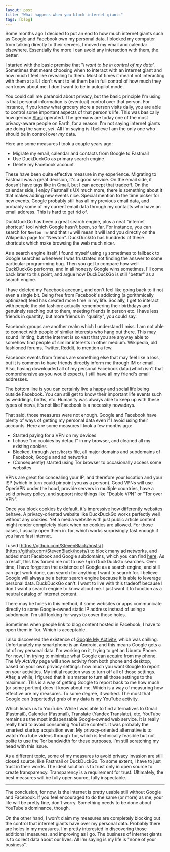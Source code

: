 ```yaml
---
layout: post
title: "What happens when you block internet giants"
tags: [blog]
---
```


Some months ago I decided to put an end to how much internet giants such as Google and Facebook own my personal data. I blocked my computer from talking directly to their servers, I moved my email and calendar elsewhere. Essentially the more I can avoid any interaction with them, the better.

I started with the basic premise that "*I want to be in control of my data*". Sometimes that meant choosing when to interact with an internet giant and how much I feel like revealing to them. Most of times it meant not interacting with them at all. I don't want to let them be in full control of how much they can know about me. I don't want to be in autopilot mode.

You could call me paranoid about privacy, but the basic principle I'm using is that personal information is (eventual) control over that person. For instance, if you know what grocery store a person visits daily, you are able to control some important aspects of that person's life. This was basically how german [Stasi](https://en.wikipedia.org/wiki/Stasi) operated. The germans are today one of the most privacy-aware people on Earth, for a reason. I'm not saying internet giants are doing the same, *yet*. All I'm saying is I believe I am the only one who should be in control over *my* data.

Here are some measures I took a couple years ago:

- Migrate my email, calendar and contacts from Google to Fastmail
- Use DuckDuckGo as primary search engine
- Delete my Facebook account

These have been quite effective measure in my experience. Migrating to Fastmail was a great decision, it's a good service. On the email side, it doesn't have tags like in Gmail, but I can accept that tradeoff. On the calendar side, I enjoy Fastmail's UX much more, there is something about it that makes adding new events nice. Special mention to the time picker for new events. Google probably still has all my previous email data, and probably some of my current email data through my contacts who have an email address. This is hard to get rid of.

DuckDuckGo has been a great search engine, plus a neat "internet shortcut" tool which Google hasn't been, so far. For instance, you can search for `Newton !w` and that `!w` will mean it will land you directly on the Wikipedia page for "Newton". DuckDuckGo has hundreds of these shortcuts which make browsing the web much nicer.

As a search engine itself, I found myself using `!g` sometimes to fallback to Google searches whenever I was frustrated not finding the answer to some particular programming bug. Then you get to compare how well DuckDuckGo performs, and in all honesty Google wins sometimes. I'll come back later to this point, and argue how DuckDuckGo is still "better" as a search engine.

I have deleted my Facebook account, and don't feel like going back to it not even a single bit. Being free from Facebook's addicting (algorithmically optimized) feed has created more time in my life. Socially, I get to interact with people the old fashion: actually remembering their birthdays and genuinely reaching out to them, meeting friends in person etc. I have less friends in quantity, but more friends in "quality", you could say.

Facebook groups are another realm which I understand I miss. I am not able to connect with people of similar interests who hang out there. This may sound limiting, but the internet is so vast that you are anyway able to somehow find people of similar interests in other medium. Wikipedia, old fashioned forums, Twitter, Reddit, to mention a few.

Facebook events from friends are something else that may feel like a loss, but it is common to have friends directly inform me through IM or email. Also, having downloaded all of my personal Facebook data (which isn't that comprehensive as you would expect), I still have all my friend's email addresses.

The bottom line is you can certainly live a happy and social life being outside Facebook. You can still get to know their important life events such as weddings, births, etc. Humanity was always able to keep up with these types of news, it's not like Facebook is a necessity nowadays.

That said, those measures were not enough. Google and Facebook have plenty of ways of getting my personal data even if I avoid using their accounts. Here are some measures I took a few months ago:

- Started paying for a VPN on my devices
- I chose "no cookies by default" in my browser, and cleaned all my existing cookies
- Blocked, through `/etc/hosts` file, all major domains and subdomains of Facebook, Google and ad networks
- (Consequently) started using Tor browser to occasionally access some websites

VPNs are great for concealing your IP, and therefore your location and your ISP (which in turn could pinpoint you as a person). Good VPNs will use OpenVPN under the hood, provide servers in multiple countries, have a solid privacy policy, and support nice things like "Double VPN" or "Tor over VPN".

Once you block cookies by default, it's impressive how differently websites behave. A privacy-oriented website like DuckDuckGo works perfectly well without any cookies. Yet a media website with just public article content might render completely blank when no cookies are allowed. For those cases, I usually open them in Tor, which works surprisingly fast enough if you have fast internet.

I used [https://github.com/StevenBlack/hosts/](https://github.com/StevenBlack/hosts/) to block many ad networks, and added most Facebook and Google subdomains, which you can find [here](https://gist.github.com/staltz/ec0dff1cf29716e95b0fd84bcfc4b332). As a result, this has forced me not to use `!g` in DuckDuckGo searches. Over time, I have forgotten the existence of Google as a search engine, and still can get work done, can search for anything I want to search for. I believe Google will always be a better search engine because it is able to leverage personal data. DuckDuckGo can't. I want to live with this tradeoff because I don't want a search engine to know about me. I just want it to function as a neutral catalog of internet content.

There may be holes in this method, if some websites or apps communicate directly to some Google-owned static IP address instead of using a subdomain. I'm still looking for ways to cover those holes.

Sometimes when people link to blog content hosted in Facebook, I have to open them in Tor. Which is acceptable.

I also discovered the existence of [Google My Activity](https://myactivity.google.com), which was chilling. Unfortunately my smartphone is an Android, and this means Google gets a lot of my personal data. I'm working on it, trying to get an Ubuntu Phone. For now, I'm trying to minimize what Google can acquire from my phone. The *My Activity* page will show activity from both phone and desktop, based on your own privacy settings: how much you want Google to report on your activities. My initial reaction was to turn off all of those settings. After, a while, I figured that it is smarter to turn all those settings to the maximum. This is a way of getting Google to report back to me how much (or some portion) does it know about me. Which is a way of measuring how effective are my measures. To some degree, it worked. The most that Google can (reportedly) grab of my data is my YouTube activity.

Which leads us to YouTube. While I was able to find alternatives to Gmail (Fastmail), Calendar (Fastmail), Translate (Yandex Translate), etc, YouTube remains as the most indispensable Google-owned web service. It is really really hard to avoid consuming YouTube content. It was probably the smartest startup acquisition ever. My privacy-oriented alternative is to watch YouTube videos through Tor, which is technically feasible but not polite to use the Tor bandwidth for these purposes. I'm still scratching my head with this issue.

As a different topic, some of my measures to avoid privacy invasion are still closed source, like Fastmail or DuckDuckGo. To some extent, I have to just trust in their words. The ideal solution is to trust only in open source to create transparency. Transparency is a requirement for trust. Ultimately, the best measures will be fully open source, fully inspectable.

- - -

The conclusion, for now, is the internet is pretty usable still without Google and Facebook. If you feel encouraged to do the same (or more) as me, your life will be pretty fine, don't worry. Something needs to be done about YouTube's dominance, though.

On the other hand, I won't claim my measures are completely blocking out the control that internet giants have over my personal data. Probably there are holes in my measures. I'm pretty interested in discovering those additional measures, and improving as I go. The business of internet giants is to collect data about our lives. All I'm saying is my life is "none of your business".
